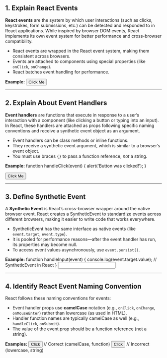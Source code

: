 
## 1. Explain React Events

**React events** are the system by which user interactions (such as clicks, keystrokes, form submissions, etc.) can be detected and responded to in React applications. While inspired by browser DOM events, React implements its own event system for better performance and cross-browser compatibility.

- React events are wrapped in the React event system, making them consistent across browsers.
- Events are attached to components using special properties (like `onClick`, `onChange`).
- React batches event handling for performance.

**Example:**
<button onClick={handleClick}>Click Me</button>


---

## 2. Explain About Event Handlers

**Event handlers** are functions that execute in response to a user’s interaction with a component (like clicking a button or typing into an input). In React, these handlers are attached as props following specific naming conventions and receive a synthetic event object as an argument.

- Event handlers can be class methods or inline functions.
- They receive a synthetic event argument, which is similar to a browser’s event object.
- You must use braces `{}` to pass a function reference, *not* a string.

**Example:**
function handleClick(event) {
alert('Button was clicked!');
}

<button onClick={handleClick}>Click Me</button>


---

## 3. Define Synthetic Event

A **Synthetic Event** is React’s cross-browser wrapper around the native browser event. React creates a SyntheticEvent to standardize events across different browsers, making it easier to write code that works everywhere.

- SyntheticEvent has the same interface as native events (like `event.target`, `event.type`).
- It is pooled for performance reasons—after the event handler has run, its properties may become null.
- To access event values asynchronously, use `event.persist()`.

**Example:**
function handleInput(event) {
console.log(event.target.value); // SyntheticEvent in React
}
<input onChange={handleInput} />


---

## 4. Identify React Event Naming Convention

React follows these naming conventions for events:

- Event handler props use **camelCase** notation (e.g., `onClick`, `onChange`, `onMouseEnter`) rather than lowercase (as used in HTML).
- Handler function names are typically camelCase as well (e.g., `handleClick`, `onSubmit`).
- The value of the event prop should be a function reference (not a string).

**Examples:**
<button onClick={handleClick}>Click</button> // Correct (camelCase, function)
<button onclick="handleClick()">Click</button> // Incorrect (lowercase, string)

